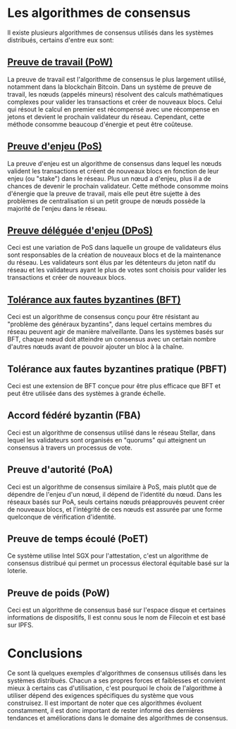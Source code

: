 # Les algorithmes de consensus
Il existe plusieurs  algorithmes de consensus utilisés dans les systèmes distribués, certains d'entre eux sont:

## [Preuve de travail (PoW)](proof-of-work)
La preuve de travail est l'algorithme de consensus le plus largement utilisé, notamment dans la blockchain Bitcoin. Dans un système de preuve de travail, les nœuds (appelés mineurs) résolvent des calculs mathématiques complexes pour valider les transactions et créer de nouveaux blocs. Celui qui résout le calcul en premier est récompensé avec une récompense en jetons et devient le prochain validateur du réseau. Cependant, cette méthode consomme beaucoup d'énergie et peut être coûteuse.

## [Preuve d'enjeu (PoS)](proof-of-stake)
La preuve d'enjeu est un algorithme de consensus dans lequel les nœuds valident les transactions et créent de nouveaux blocs en fonction de leur enjeu (ou "stake") dans le réseau. Plus un nœud a d'enjeu, plus il a de chances de devenir le prochain validateur. Cette méthode consomme moins d'énergie que la preuve de travail, mais elle peut être sujette à des problèmes de centralisation si un petit groupe de nœuds possède la majorité de l'enjeu dans le réseau.

## [Preuve déléguée d'enjeu (DPoS)](delegated-proof-of-stake)
Ceci est une variation de PoS dans laquelle un groupe de validateurs élus sont responsables de la création de nouveaux blocs et de la maintenance du réseau. Les validateurs sont élus par les détenteurs du jeton natif du réseau et les validateurs ayant le plus de votes sont choisis pour valider les transactions et créer de nouveaux blocs.

## [Tolérance aux fautes byzantines (BFT)](bft)
Ceci est un algorithme de consensus conçu pour être résistant au "problème des généraux byzantins", dans lequel certains membres du réseau peuvent agir de manière malveillante. Dans les systèmes basés sur BFT, chaque nœud doit atteindre un consensus avec un certain nombre d'autres nœuds avant de pouvoir ajouter un bloc à la chaîne.

## Tolérance aux fautes byzantines pratique (PBFT)
Ceci est une extension de BFT conçue pour être plus efficace que BFT et peut être utilisée dans des systèmes à grande échelle.

## Accord fédéré byzantin (FBA)
Ceci est un algorithme de consensus utilisé dans le réseau Stellar, dans lequel les validateurs sont organisés en "quorums" qui atteignent un consensus à travers un processus de vote.

## Preuve d'autorité (PoA)
Ceci est un algorithme de consensus similaire à PoS, mais plutôt que de dépendre de l'enjeu d'un nœud, il dépend de l'identité du nœud. Dans les réseaux basés sur PoA, seuls certains nœuds préapprouvés peuvent créer de nouveaux blocs, et l'intégrité de ces nœuds est assurée par une forme quelconque de vérification d'identité.

## Preuve de temps écoulé (PoET)
Ce système utilise Intel SGX pour l'attestation, c'est un algorithme de consensus distribué qui permet un processus électoral équitable basé sur la loterie.

## Preuve de poids (PoW)
Ceci est un algorithme de consensus basé sur l'espace disque et certaines informations de dispositifs, Il est connu sous le nom de Filecoin et est basé sur IPFS.

# Conclusions
Ce sont là quelques exemples d'algorithmes de consensus utilisés dans les systèmes distribués. Chacun a ses propres forces et faiblesses et convient mieux à certains cas d'utilisation, c'est pourquoi le choix de l'algorithme à utiliser dépend des exigences spécifiques du système que vous construisez. Il est important de noter que ces algorithmes évoluent constamment, il est donc important de rester informé des dernières tendances et améliorations dans le domaine des algorithmes de consensus.